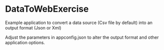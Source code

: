 # DataToWebExercise
Example application to convert a data source (Csv file by default) into an output format (Json or Xml)

Adjust the parameters in appconfig.json to alter the output format and other application options.

